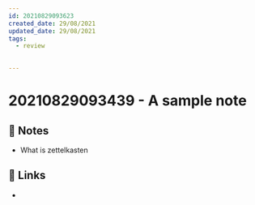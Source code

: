 ```yaml
---
id: 20210829093623
created_date: 29/08/2021
updated_date: 29/08/2021
tags: 
  - review
  

---
```


#  20210829093439 - A sample note
[ ](#anki-card)
## 📝 Notes
- What is zettelkasten
## 🔗 Links
- 